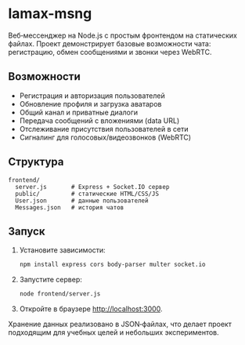 # lamax-msng

Веб‑мессенджер на Node.js с простым фронтендом на статических файлах. Проект демонстрирует базовые возможности чата: регистрацию, обмен сообщениями и звонки через WebRTC.

## Возможности

- Регистрация и авторизация пользователей
- Обновление профиля и загрузка аватаров
- Общий канал и приватные диалоги
- Передача сообщений с вложениями (data URL)
- Отслеживание присутствия пользователей в сети
- Сигналинг для голосовых/видеозвонков (WebRTC)

## Структура

```
frontend/
  server.js       # Express + Socket.IO сервер
  public/         # статические HTML/CSS/JS
  User.json       # данные пользователей
  Messages.json   # история чатов
```

## Запуск

1. Установите зависимости:
   ```bash
   npm install express cors body-parser multer socket.io
   ```
2. Запустите сервер:
   ```bash
   node frontend/server.js
   ```
3. Откройте в браузере [http://localhost:3000](http://localhost:3000).

Хранение данных реализовано в JSON‑файлах, что делает проект подходящим для учебных целей и небольших экспериментов.
